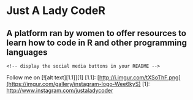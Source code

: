 # Just A Lady CodeR

## A platform ran by women to offer resources to learn how to code in R and other programming languages
<!-- Please don't remove this: Grab your social icons from https://github.com/carlsednaoui/gitsocial -->

    <!-- display the social media buttons in your README -->
Follow me on [![alt text][1.1]][1]
[1.1]: [http://i.imgur.com/tXSoThF.png](https://imgur.com/gallery/instagram-logo-Wee6kyS)
[1]: http://www.instagram.com/justaladycoder
